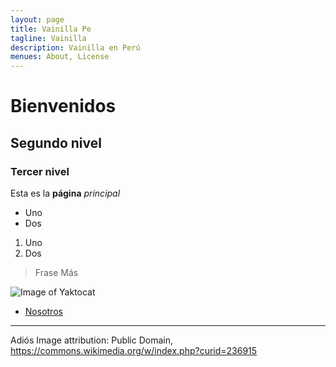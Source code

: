 ```yaml
---
layout: page
title: Vainilla Pe
tagline: Vainilla
description: Vainilla en Perú
menues: About, License
---
```


# Bienvenidos

## Segundo nivel

### Tercer nivel

Esta es la **página** _principal_

* Uno
* Dos

1. Uno
2. Dos

> Frase
> Más

![Image of Yaktocat](https://upload.wikimedia.org/wikipedia/commons/4/40/Vanilla_planifolia_1.jpg)

- [Nosotros](pages/about.html)

---

Adiós
Image attribution: Public Domain, https://commons.wikimedia.org/w/index.php?curid=236915

